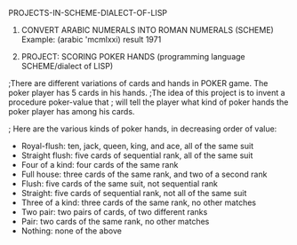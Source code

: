 PROJECTS-IN-SCHEME-DIALECT-OF-LISP

1. CONVERT ARABIC NUMERALS INTO ROMAN NUMERALS (SCHEME)
 Example: (arabic 'mcmlxxi) result 1971

2. PROJECT: SCORING POKER HANDS (programming language SCHEME/dialect of LISP)
                          
;There are different variations of cards and hands in POKER game. The poker player has 5 cards in his hands. 
;The idea of this project is to invent a procedure poker-value that 
; will tell the player what kind of poker hands the poker player has among his cards.

; Here are the various kinds of poker hands, in decreasing order of value:

- Royal-flush: ten, jack, queen, king, and ace, all of the same suit
- Straight flush: five cards of sequential rank, all of the same suit
- Four of a kind: four cards of the same rank
- Full house: three cards of the same rank, and two of a second rank
- Flush: five cards of the same suit, not sequential rank
- Straight: five cards of sequential rank, not all of the same suit
- Three of a kind: three cards of the same rank, no other matches
- Two pair: two pairs of cards, of two different ranks
- Pair: two cards of the same rank, no other matches
- Nothing: none of the above
